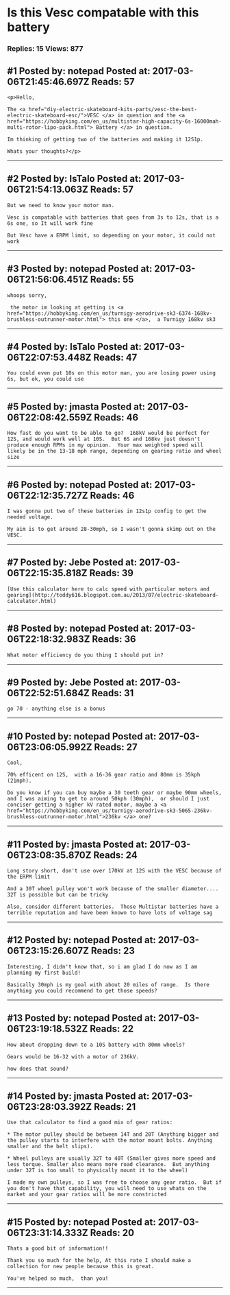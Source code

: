 # Is this Vesc compatable with this battery

### Replies: 15 Views: 877

## \#1 Posted by: notepad Posted at: 2017-03-06T21:45:46.697Z Reads: 57

```
<p>Hello,

The <a href="diy-electric-skateboard-kits-parts/vesc-the-best-electric-skateboard-esc/">VESC </a> in question and the <a href="https://hobbyking.com/en_us/multistar-high-capacity-6s-16000mah-multi-rotor-lipo-pack.html"> Battery </a> in question.

Im thinking of getting two of the batteries and making it 12S1p.

Whats your thoughts?</p>
```

---
## \#2 Posted by: IsTalo Posted at: 2017-03-06T21:54:13.063Z Reads: 57

```
But we need to know your motor man.

Vesc is compatable with batteries that goes from 3s to 12s, that is a 6s one, so It will work fine

But Vesc have a ERPM limit, so depending on your motor, it could not work
```

---
## \#3 Posted by: notepad Posted at: 2017-03-06T21:56:06.451Z Reads: 55

```
whoops sorry, 

 the motor im looking at getting is <a href="https://hobbyking.com/en_us/turnigy-aerodrive-sk3-6374-168kv-brushless-outrunner-motor.html"> this one </a>,  a Turnigy 168kv sk3
```

---
## \#4 Posted by: IsTalo Posted at: 2017-03-06T22:07:53.448Z Reads: 47

```
You could even put 10s on this motor man, you are losing power using 6s, but ok, you could use
```

---
## \#5 Posted by: jmasta Posted at: 2017-03-06T22:08:42.559Z Reads: 46

```
How fast do you want to be able to go?  168kV would be perfect for 12S, and would work well at 10S.  But 6S and 168kv just doesn't produce enough RPMs in my opinion.  Your max weighted speed will likely be in the 13-18 mph range, depending on gearing ratio and wheel size
```

---
## \#6 Posted by: notepad Posted at: 2017-03-06T22:12:35.727Z Reads: 46

```
I was gonna put two of these batteries in 12s1p config to get the needed voltage.

My aim is to get around 28-30mph, so I wasn't gonna skimp out on the VESC.
```

---
## \#7 Posted by: Jebe Posted at: 2017-03-06T22:15:35.818Z Reads: 39

```
[Use this calculator here to calc speed with particular motors and gearing](http://toddy616.blogspot.com.au/2013/07/electric-skateboard-calculator.html)
```

---
## \#8 Posted by: notepad Posted at: 2017-03-06T22:18:32.983Z Reads: 36

```
What motor efficiency do you thing I should put in?
```

---
## \#9 Posted by: Jebe Posted at: 2017-03-06T22:52:51.684Z Reads: 31

```
go 70 - anything else is a bonus
```

---
## \#10 Posted by: notepad Posted at: 2017-03-06T23:06:05.992Z Reads: 27

```
Cool,

70% efficent on 12S,  with a 16-36 gear ratio and 80mm is 35kph (21mph).

Do you know if you can buy maybe a 30 teeth gear or maybe 90mm wheels,  and I was aiming to get to around 50kph (30mph),  or should I just conciser getting a higher kV rated motor, maybe a <a href="https://hobbyking.com/en_us/turnigy-aerodrive-sk3-5065-236kv-brushless-outrunner-motor.html">236kv </a> one?
```

---
## \#11 Posted by: jmasta Posted at: 2017-03-06T23:08:35.870Z Reads: 24

```
Long story short, don't use over 170kV at 12S with the VESC because of the ERPM limit

And a 30T wheel pulley won't work because of the smaller diameter.... 32T is possible but can be tricky

Also, consider different batteries.  Those Multistar batteries have a terrible reputation and have been known to have lots of voltage sag
```

---
## \#12 Posted by: notepad Posted at: 2017-03-06T23:15:26.607Z Reads: 23

```
Interesting, I didn't know that, so i am glad I do now as I am planning my first build!

Basically 30mph is my goal with about 20 miles of range.  Is there anything you could recommend to get those speeds?
```

---
## \#13 Posted by: notepad Posted at: 2017-03-06T23:19:18.532Z Reads: 22

```
How about dropping down to a 10S battery with 80mm wheels?

Gears would be 16-32 with a motor of 236kV.

how does that sound?
```

---
## \#14 Posted by: jmasta Posted at: 2017-03-06T23:28:03.392Z Reads: 21

```
Use that calculator to find a good mix of gear ratios:

* The motor pulley should be between 14T and 20T (Anything bigger and the pulley starts to interfere with the motor mount bolts. Anything smaller and the belt slips).  

* Wheel pulleys are usually 32T to 40T (Smaller gives more speed and less torque. Smaller also means more road clearance.  But anything under 32T is too small to physically mount it to the wheel)

I made my own pulleys, so I was free to choose any gear ratio.  But if you don't have that capability, you will need to use whats on the market and your gear ratios will be more constricted
```

---
## \#15 Posted by: notepad Posted at: 2017-03-06T23:31:14.333Z Reads: 20

```
Thats a good bit of information!!

Thank you so much for the help, At this rate I should make a collection for new people because this is great.

You've helped so much,  than you!
```

---
